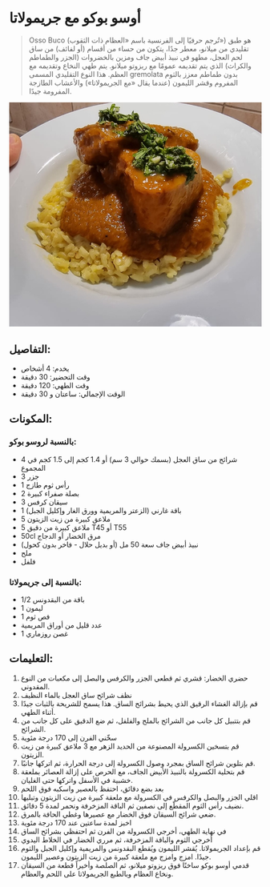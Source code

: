 # أوسو بوكو مع جريمولاتا

> Osso Buco (تُرجم حرفيًا إلى الفرنسية باسم «العظام ذات الثقوب») هو طبق تقليدي من ميلانو، معطر جدًا، يتكون من حساء من أقسام (أو لفائف) من ساق لحم العجل، مطهو في نبيذ أبيض جاف ومزين بالخضروات (الجزر والطماطم والكراث) الذي يتم تقديمه عمومًا مع ريزوتو ميلانو. يتم طهي النخاع وتقديمه مع العظم.
> هذا النوع التقليدي المسمى gremolata بدون طماطم معزز بالثوم المفروم وقشر الليمون (عندما يقال «مع الجريمولاتا») والأعشاب الطازجة المفرومة جيدًا. 

![أوسو بوكو مع جريمولاتا](https://github.com/anamorph/recettes/blob/main/photos/fr-plat-osso_buco_a_la_gremolata-01.jpg?raw=true)

## التفاصيل:
* يخدم: 4 أشخاص
* وقت التحضير: 30 دقيقة
* وقت الطهي: 120 دقيقة
* الوقت الإجمالي: ساعتان و 30 دقيقة

## المكونات:
### بالنسبة لروسو بوكو:
* 4 شرائح من ساق العجل (بسمك حوالي 3 سم) أو 1.4 كجم إلى 1.5 كجم في المجموع
* 3 جزر
* 1 رأس ثوم طازج
* 2 بصلة صفراء كبيرة
* 3 سيقان كرفس
* 1 باقة غارني (الزعتر والمريمية وورق الغار وإكليل الجبل)
* 5 ملاعق كبيرة من زيت الزيتون
* 5 ملاعق كبيرة من دقيق T45 أو T55
* 50cl مرق الخضار أو الدجاج
* نبيذ أبيض جاف سعة 50 مل (أو بديل حلال - فاخر بدون كحول)
* ملح
* فلفل

### بالنسبة إلى جريمولاتا:
* 1/2 باقة من البقدونس
* 1 ليمون 
* 1 فص ثوم
* عدد قليل من أوراق المريمية
* 1 غصن روزماري


## التعليمات:
1. حضري الخضار: قشري ثم قطعي الجزر والكرفس والبصل إلى مكعبات من النوع المقدوني. 
2. نظف شرائح ساق العجل بالماء النظيف
3. قم بإزالة الغشاء الرقيق الذي يحيط بشرائح الساق. هذا يسمح للشريحة بالثبات جيدًا أثناء الطهي.
4. قم بتتبيل كل جانب من الشرائح بالملح والفلفل، ثم ضع الدقيق على كل جانب من الشرائح.
5. سخّني الفرن إلى 170 درجة مئوية
6. قم بتسخين الكسرولة المصنوعة من الحديد الزهر مع 3 ملاعق كبيرة من زيت الزيتون.
7. قم بتلوين شرائح الساق بمجرد وصول الكسرولة إلى درجة الحرارة، ثم اتركها جانبًا.
8. قم بتحلية الكسرولة بالنبيذ الأبيض الجاف، مع الحرص على إزالة العصائر بملعقة خشبية في الأسفل واتركها حتى الغليان.
9. بعد بضع دقائق، احتفظ بالعصير واسكبه فوق اللحم
10. اقلي الجزر والبصل والكرفس في الكسرولة مع ملعقة كبيرة من زيت الزيتون وتبليها
11. نضيف رأس الثوم المقطّع إلى نصفين ثم الباقة المزخرفة ونحمر لمدة 5 دقائق.
12. ضعي شرائح السيقان فوق الخضار مع عصيرها وغطي الحافة بالمرق.
13. اخبز لمدة ساعتين عند 170 درجة مئوية
14. في نهاية الطهي، أخرجي الكسرولة من الفرن ثم احتفظي بشرائح الساق
15. أخرجي الثوم والباقة المزخرفة، ثم مرري الخضار في الخلاط اليدوي
16. قم بإعداد الجريمولاتا. يُقشر الليمون ويُقطع البقدونس والمريمية وإكليل الجبل والثوم جيدًا. امزج وامزج مع ملعقة كبيرة من زيت الزيتون وعصير الليمون.
17. قدمي أوسو بوكو ساخنًا فوق ريزوتو ميلانو، ثم الصلصة وأخيراً قطعة من السيقان ونخاع العظام وبالطبع الجريمولاتا على اللحم والعظام.